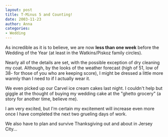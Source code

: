 ```yaml
---
layout: post
title: T-Minus 5 and Counting!
date: 2003-11-23
author: Anna
categories:
- Wedding
---
```


<p>As incredible as it is to believe, we are now <b>less than one
week</b> before the Wedding of the Year (at least in the Watkins/Piskoz
family circles).</p>
<p>Nearly all of the details are set, with the possible exception of
dry cleaning my coat. Although, by the looks of the weather forecast
(high of 51, low of 38- for those of you who are keeping score), I
might be dressed a little more warmly than I need to if I actually wear
it.</p>
<p>We even picked up our Carvel ice cream cakes last night. I couldn't
help but giggle at the thought of buying my wedding cake at the "ghetto
grocery" (a story for another time, believe me).</p>
<p>I am very excited, but I'm certain my excitement will increase even
more once I have completed the next two grueling days of work. </p>
<p>We also have to plan and survive Thanksgiving out and about in
Jersey City...</p>